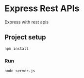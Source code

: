 # Express Rest APIs

Express with rest apis


## Project setup
```
npm install
```

### Run
```
node server.js
```
